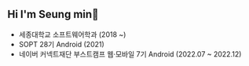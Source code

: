## Hi I'm Seung min🙂
- 세종대학교 소프트웨어학과 (2018 ~)
- SOPT 28기 Android (2021)
- 네이버 커넥트재단 부스트캠프 웹·모바일 7기 Android (2022.07 ~ 2022.12)
